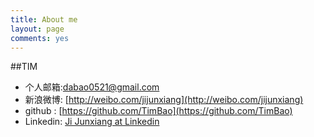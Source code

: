 ```yaml
---
title: About me
layout: page
comments: yes
---
```


##TIM

* 个人邮箱:dabao0521@gmail.com
* 新浪微博: [http://weibo.com/jijunxiang](http://weibo.com/jijunxiang)
* github : [https://github.com/TimBao](https://github.com/TimBao)
* Linkedin: [Ji Junxiang at Linkedin](http://www.linkedin.com/pub/junxiang-ji/58/97/b90)
